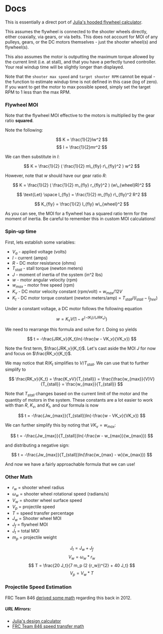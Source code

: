 # Docs

This is essentially a direct port of [Julia's hooded flywheel calculator](https://www.chiefdelphi.com/t/flywheel-calculator/372836).

This assumes the flywheel is connected to the shooter wheels directly, either coaxially, via gears, or via belts. This does not account for MOI of any pulleys, gears, or the DC motors themselves - just the shooter wheel(s) and flywheel(s).

This also assumes the motor is outputting the maximum torque allowed by the current limit (i.e. at stall), and that you have a perfectly tuned controller. Your real windup time will be slightly longer than displayed.

Note that the `shooter max speed` and `target shooter RPM` cannot be equal - the function to estimate windup time is not defined in this case (log of zero). If you want to get the motor to max possible speed, simply set the target RPM to 1 less than the max RPM.

### Flywheel MOI

Note that the flywheel MOI effective to the motors is multiplied by the gear ratio **squared**.

Note the following:

$$ K = \frac{1}{2}Iw^2 $$
$$ I = \frac{1}{2}mr^2 $$

We can then substitute in $I$:

$$ K = \frac{1}{2} ( \frac{1}{2} m\_{fly} r\_{fly}^2 ) w^2 $$

However, note that $w$ should have our gear ratio $R$:

$$ K = \frac{1}{2} ( \frac{1}{2} m_{fly} r_{fly}^2 ) (w\_{wheel}R)^2 $$

$$ \text{Let} \space I_{fly} = \frac{1}{2} m_{fly} r\_{fly}^2 R^2 $$

$$ K_{fly} = \frac{1}{2} I_{fly} w\_{wheel}^2 $$

As you can see, the MOI for a flywheel has a squared ratio term for the moment of inertia. Be careful to remember this in custom MOI calculations!

### Spin-up time

First, lets establish some variables:

- $V_a$ - applied voltage (volts)
- $I$ - current (amps)
- $R$ - DC motor resistance (ohms)
- $T_{stall}$ - stall torque (newton meters)
- $J$ - moment of inertia of the system (in^2 lbs)
- $w$ - motor angular velocity (rpm)
- $w_{max}$ - motor free speed (rpm)
- $K_v$ - DC motor velocity constant (rpm/volt) = $w_{max}/12V$
- $K_t$ - DC motor torque constant (newton meters/amp) = $T_{stall}/(I_{stall}-I_{free})$

Under a constant voltage, a DC motor follows the following equation

$$
w = K_v V (1 - e^{(-t K_t) / {(JRK_v)}})
$$

We need to rearrange this formula and solve for $t$. Doing so yields

$$
t = -\frac{JRK_v}{K_t}ln(-\frac{w - VK_v}{VK_v})
$$

Note the first term, $\frac{JRK_v}{K_t}$. Let's cast aside the MOI $J$ for now and focus on $\frac{RK_v}{K_t}$.

We may notice that $R/K_t$ simplifies to $V/T_{stall}$. We can use that to further simplify to

$$
\frac{RK_v}{K_t} = \frac{K_vV}{T_{stall}} = \frac{\frac{w_{max}}{V}V}{T_{stall}} = \frac{w_{max}}{T_{stall}}
$$

Note that $T_{stall}$ changes based on the current limit of the motor and the quantity of motors in the system. These constants are a lot easier to work with than $R$, $K_v$, and $K_t$, and our formula is now

$$
t = -\frac{Jw_{max}}{T_{stall}}ln(-\frac{w - VK_v}{VK_v})
$$

We can further simplify this by noting that $VK_v=w_{max}$:

$$
t = -\frac{Jw_{max}}{T_{stall}}ln(-\frac{w - w_{max}}{w_{max}})
$$

and distributing a negative sign:

$$
t = -\frac{Jw_{max}}{T_{stall}}ln(\frac{w_{max} - w}{w_{max}})
$$

And now we have a fairly approachable formula that we can use!

### Other Math

* $r_w$ = shooter wheel radius
* $\omega_w$ = shooter wheel rotational speed (radians/s)
* $V_w$ = shooter wheel surface speed
* $V_p$ = projectile speed
* $T$ = speed transfer percentage
* $J_w$ = Shooter wheel MOI
* $J_f$ = flywheel MOI
* $J_t$ = total MOI
* $m_p$ = projectile weight

$$ J_t = J_w + J_f $$
$$ V_w = \omega_w * r_w $$
$$ T = \frac{20 J_t}{7 m_p (2 {r_w})^{2} + 40 J_t} $$
$$ V_p = V_w * T $$


### Projectile Speed Estimation

FRC Team 846 [derived some math](https://web.archive.org/web/20150920073053/https:/lynbrookrobotics.com/resourcefiles/whitepages/2012/Shooter%20Calculations%20Document.pdf) regarding this back in 2012.

##### URL Mirrors:

- [Julia's design calculator](https://web.archive.org/web/20210720015734/https://www.chiefdelphi.com/t/flywheel-calculator/372836)
- [FRC Team 846 speed transfer math](https://web.archive.org/web/20150920073053/https:/lynbrookrobotics.com/resourcefiles/whitepages/2012/Shooter%20Calculations%20Document.pdf)
